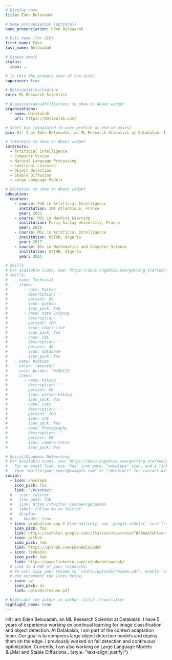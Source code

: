 ```yaml
---
# Display name
title: Eden Belouadah

# Name pronunciation (optional)
name_pronunciation: Eden Belouadah

# Full name (for SEO)
first_name: Eden
last_name: Belouadah

# Status emoji
status:
  icon: ☕️

# Is this the primary user of the site?
superuser: true

# Role/position/tagline
role: ML Research Scientist

# Organizations/Affiliations to show in About widget
organizations:
  - name: Datakalab
    url: https://datakalab.com/

# Short bio (displayed in user profile at end of posts)
bio: Hi! I am Eden Belouadah, an ML Research Scientist at Datakalab. I have 5 years of experience working on continual learning for image classification and object detection. At Datakalab, I am part of the context adaptation team. Our goal is to compress large object detection models and deploy them on the edge. I previously worked on fall detection and continuous optimization. Currently, I am also working on Large Language Models (LLMs) and Stable Diffusions.

# Interests to show in About widget
interests:
  - Artificial Intelligence
  - Computer Vision
  - Natural Language Processing
  - Continual Learning
  - Object Detection
  - Stable Diffusion
  - Large Language Models

# Education to show in About widget
education:
  courses:
    - course: PhD in Artificial Intelligence
      institution: IMT Atlantique, France
      year: 2021
    - course: MSc in Machine Learning
      institution: Paris-Saclay University, France
      year: 2018
    - course: MSc in Artificial Intelligence
      institution: USTHB, Algeria
      year: 2017
    - course: BSc in Mathematics and Computer Science
      institution: USTHB, Algeria
      year: 2015

# Skills
# For available icons, see: https://docs.hugoblox.com/getting-started/page-builder/#icons
# skills:
#   - name: Technical
#     items:
#       - name: Python
#         description: ''
#         percent: 80
#         icon: python
#         icon_pack: fab
#       - name: Data Science
#         description: ''
#         percent: 100
#         icon: chart-line
#         icon_pack: fas
#       - name: SQL
#         description: ''
#         percent: 40
#         icon: database
#         icon_pack: fas
#   - name: Hobbies
#     color: '#eeac02'
#     color_border: '#f0bf23'
#     items:
#       - name: Hiking
#         description: ''
#         percent: 60
#         icon: person-hiking
#         icon_pack: fas
#       - name: Cats
#         description: ''
#         percent: 100
#         icon: cat
#         icon_pack: fas
#       - name: Photography
#         description: ''
#         percent: 80
#         icon: camera-retro
#         icon_pack: fas

# Social/Academic Networking
# For available icons, see: https://docs.hugoblox.com/getting-started/page-builder/#icons
#   For an email link, use "fas" icon pack, "envelope" icon, and a link in the
#   form "mailto:your-email@example.com" or "/#contact" for contact widget.
social:
  - icon: envelope
    icon_pack: fas
    link: '/#contact'
  # - icon: twitter
  #   icon_pack: fab
  #   link: https://twitter.com/GeorgeCushen
  #   label: Follow me on Twitter
  #   display:
  #     header: true
  - icon: graduation-cap # Alternatively, use `google-scholar` icon from `ai` icon pack
    icon_pack: fas
    link: https://scholar.google.com/citations?user=hivcTB0AAAAJ&hl=en
  - icon: github
    icon_pack: fab
    link: https://github.com/EdenBelouadah
  - icon: linkedin
    icon_pack: fab
    link: https://www.linkedin.com/in/edenbelouadah/
  # Link to a PDF of your resume/CV.
  # To use: copy your resume to `static/uploads/resume.pdf`, enable `ai` icons in `params.yaml`,
  # and uncomment the lines below.
  - icon: cv
    icon_pack: ai
    link: uploads/resume.pdf

# Highlight the author in author lists? (true/false)
highlight_name: true
---
```


Hi! I am Eden Belouadah, an ML Research Scientist at Datakalab. I have 5 years of experience working on continual learning for image classification and object detection. At Datakalab, I am part of the context adaptation team. Our goal is to compress large object detection models and deploy them on the edge. I previously worked on fall detection and continuous optimization. Currently, I am also working on Large Language Models (LLMs) and Stable Diffusions..
{style="text-align: justify;"}
